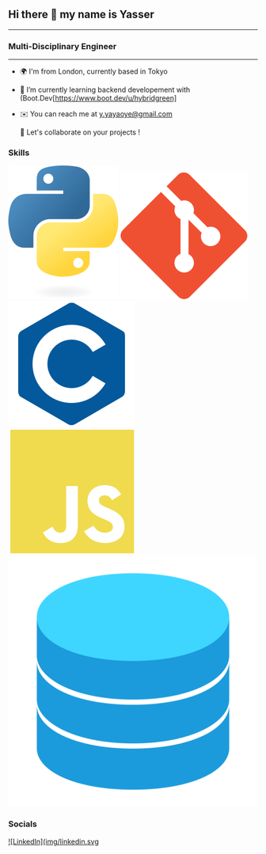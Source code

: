 ## Hi there 👋 my name is Yasser
---
### Multi-Disciplinary Engineer
---
- 🌍 I'm from London, currently based in Tokyo
- 🧠 I’m currently learning backend developement with (Boot.Dev[https://www.boot.dev/u/hybridgreen]
- ✉️ You can reach me at y.yayaoye@gmail.com

  🤝 Let's collaborate on your projects ! 


### Skills
[![Python](img/python-logo-only.svg)](https://www.python.org/)
[![Git](img/git-colored.svg)](https://git-scm.com/)
[![C/C++ Coding](img/c-colored.svg)](https://learn.microsoft.com/en-us/cpp/?view=msvc-170)
[![JavaScript](img/javascript-colored.svg)](https://developer.mozilla.org/en-US/docs/Web/JavaScript)
[![MySQL](img/database-svgrepo-com.svg)](https://dev.mysql.com/doc/)


### Socials
[![LinkedIn](img/linkedin.svg](https://www.linkedin.com/in/yayaoye)
